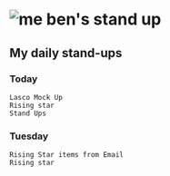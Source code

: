 # ![me](https://avatars2.githubusercontent.com/u/5232044?s=50&v=4) ben's stand up

## My daily stand-ups
 
### Today

    Lasco Mock Up
    Rising star
    Stand Ups
    
### Tuesday

    Rising Star items from Email
    Rising star
